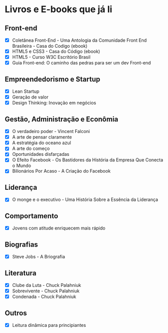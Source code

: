 # Livros e E-books que já li

## Front-end

- [X] Coletânea Front-End - Uma Antologia da Comunidade Front End Brasileira - Casa do Codigo (ebook)
- [X] HTML5 e CSS3 - Casa do Código (ebook)
- [X] HTML5 - Curso W3C Escritório Brasil
- [X] Guia Front-end: O caminho das pedras para ser um dev Front-end

## Empreendedorismo e Startup

- [X] Lean Startup
- [X] Geração de valor
- [X] Design Thinking: Inovação em negócios

## Gestão, Administração e Econômia

- [X] O verdadeiro poder - Vincent Falconi
- [X] A arte de pensar claramente
- [X] A estratégia do oceano azul
- [X] A arte do começo
- [X] Oportunidades disfarçadas
- [X] O Efeito Facebook - Os Bastidores da História da Empresa Que Conecta o Mundo
- [X] Bilionários Por Acaso - A Criação do Facebook

## Liderança

- [X] O monge e o executivo - Uma História Sobre a Essência da Liderança

## Comportamento

- [X] Jovens com atitude enriquecem mais rápido

## Biografias

- [X] Steve Jobs - A Briografia

## Literatura

- [X] Clube da Luta - Chuck Palahniuk
- [X] Sobrevivente - Chuck Palahniuk
- [X] Condenada - Chuck Palahniuk

## Outros

- [X] Leitura dinâmica para principiantes
